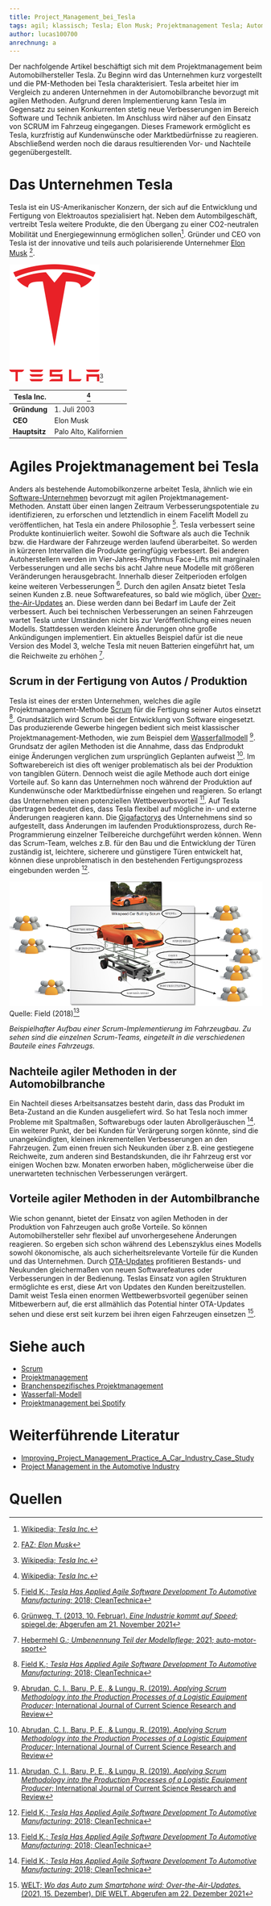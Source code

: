 ```yaml
---
title: Project_Management_bei_Tesla
tags: agil; klassisch; Tesla; Elon Musk; Projektmanagement Tesla; Automobil; Scrum
author: lucas100700
anrechnung: a
---
```


Der nachfolgende Artikel beschäftigt sich mit dem Projektmanagement beim Automobilhersteller Tesla. Zu Beginn wird das Unternehmen kurz vorgestellt und die PM-Methoden bei Tesla charakterisiert. Tesla arbeitet hier im Vergleich zu anderen Unternehmen in der Automobilbranche bevorzugt mit agilen Methoden. Aufgrund deren Implementierung kann Tesla im Gegensatz zu seinen Konkurrenten stetig neue Verbesserungen im Bereich Software und Technik anbieten. Im Anschluss wird näher auf den Einsatz von SCRUM im Fahrzeug eingegangen. Dieses Framework ermöglicht es Tesla, kurzfristig auf Kundenwünsche oder Marktbedürfnisse zu reagieren. Abschließend werden noch die daraus resultierenden Vor- und Nachteile gegenübergestellt.

# Das Unternehmen Tesla 

Tesla ist ein US-Amerikanischer Konzern, der sich auf die Entwicklung und Fertigung von Elektroautos spezialisiert hat. 
Neben dem Autombilgeschäft, vertreibt Tesla weitere Produkte, die den Übergang zu einer CO2-neutralen Mobilität und Energiegewinnung ermöglichen sollen[^1]. 
Gründer und CEO von Tesla ist der innovative und teils auch polarisierende Unternehmer [Elon Musk](https://de.wikipedia.org/wiki/Elon_Musk) [^2].

![Tesla Image](Project_Management_bei_Tesla/Tesla2.png)[^1]

| Tesla Inc.|[^1] |
| ------------- | -------------          | 
| **Gründung**      | 1. Juli 2003           |
| **CEO**           | Elon Musk              |
| **Hauptsitz**     | Palo Alto, Kalifornien |


# Agiles Projektmanagement bei Tesla 

Anders als bestehende Automobilkonzerne arbeitet Tesla, ähnlich wie ein [Software-Unternehmen](Spotify_Projectmanagement_Model.md) bevorzugt mit agilen Projektmanagement-Methoden. Anstatt über einen langen Zeitraum Verbesserungspotentiale zu identifizieren, zu erforschen und letztendlich in einem Facelift Modell zu veröffentlichen, hat Tesla ein andere Philosophie [^3]. 
Tesla verbessert seine Produkte kontinuierlich weiter. Sowohl die Software als auch die Technik bzw. die Hardware der Fahrzeuge werden laufend überarbeitet. So werden in kürzeren Intervallen die Produkte geringfügig verbessert. Bei anderen Autoherstellern werden im Vier-Jahres-Rhythmus Face-Lifts mit marginalen Verbesserungen und alle sechs bis acht Jahre neue Modelle mit größeren Veränderungen herausgebracht. Innerhalb dieser Zeitperioden erfolgen keine weiteren Verbesserungen [^4]. 
Durch den agilen Ansatz bietet Tesla seinen Kunden z.B. neue Softwarefeatures, so bald wie möglich, über [Over-the-Air-Updates](https://de.wikipedia.org/wiki/Over-the-Air-Update) an. Diese werden dann bei Bedarf im Laufe der Zeit verbessert. Auch bei technischen Verbesserungen an seinen Fahrzeugen wartet Tesla unter Umständen nicht bis zur Veröffentlichung eines neuen Modells. Stattdessen werden kleinere Änderungen ohne große Ankündigungen implementiert. Ein aktuelles Beispiel dafür ist die neue Version des Model 3, welche Tesla mit neuen Batterien eingeführt hat, um die Reichweite zu erhöhen [^5]. 


## Scrum in der Fertigung von Autos / Produktion

Tesla ist eines der ersten Unternehmen, welches die agile Projektmanagement-Methode [Scrum](SCRUM.md) für die Fertigung seiner Autos einsetzt [^3]. 
Grundsätzlich wird Scrum bei der Entwicklung von Software eingesetzt. Das produzierende Gewerbe hingegen bedient sich meist klassischer Projektmanagement-Methoden, wie zum Beispiel dem [Wasserfallmodell](https://de.wikipedia.org/wiki/Wasserfallmodell) [^6]. Grundsatz der agilen Methoden ist die Annahme, dass das Endprodukt einige Änderungen verglichen zum ursprünglich Geplanten aufweist [^6]. Im Softwarebereich ist dies oft weniger problematisch als bei der Produktion von tangiblen Gütern. Dennoch weist die agile Methode auch dort einige Vorteile auf. So kann das Unternehmen noch während der Produktion auf Kundenwünsche oder Marktbedürfnisse eingehen und reagieren. So erlangt das Unternehmen einen potenziellen Wettbewerbsvorteil [^6]. 
Auf Tesla übertragen bedeutet dies, dass Tesla flexibel auf mögliche in- und externe Änderungen reagieren kann. Die [Gigafactorys](https://www.tesla.com/de_de/giga-berlin) des Unternehmens sind so aufgestellt, dass Änderungen im laufenden  Produktionsprozess, durch Re-Programmierung einzelner Teilbereiche durchgeführt werden können. Wenn das Scrum-Team, welches z.B. für den Bau und die Entwicklung der Türen zuständig ist, leichtere, sicherere und günstigere Türen entwickelt hat, können diese unproblematisch in den bestehenden Fertigungsprozess eingebunden werden [^3].  

![Scrum in der Automobilfertigung](Project_Management_bei_Tesla/scrum-car.jpg)
Quelle: Field (2018)[^3]

*Beispielhafter Aufbau einer Scrum-Implementierung im Fahrzeugbau. 
    Zu sehen sind die einzelnen Scrum-Teams, eingeteilt in die verschiedenen Bauteile eines Fahrzeugs.*
 
      

## Nachteile agiler Methoden in der Automobilbranche 

Ein Nachteil dieses Arbeitsansatzes besteht darin, dass das Produkt im Beta-Zustand an die Kunden ausgeliefert wird. So hat Tesla noch immer Probleme mit Spaltmaßen, Softwarebugs oder lauten Abrollgeräuschen [^3]. Ein weiterer Punkt, der bei Kunden für Verärgerung sorgen könnte, sind die unangekündigten, kleinen inkrementellen Verbesserungen an den Fahrzeugen. Zum einen freuen sich Neukunden über z.B. eine gestiegene Reichweite, zum anderen sind Bestandskunden, die ihr Fahrzeug erst vor einigen Wochen bzw. Monaten erworben haben, möglicherweise über die unerwarteten technischen Verbesserungen verärgert. 


## Vorteile agiler Methoden in der Autombilbranche 

Wie schon genannt, bietet der Einsatz von agilen Methoden in der Produktion von Fahrzeugen auch große Vorteile. So können Automobilhersteller sehr flexibel auf unvorhergesehene Änderungen reagieren. So ergeben sich schon während des Lebenszyklus eines Modells sowohl ökonomische, als auch sicherheitsrelevante Vorteile für die Kunden und das Unternehmen. 
Durch [OTA-Updates](https://de.wikipedia.org/wiki/Over-the-Air-Update) profitieren Bestands- und Neukunden gleichermaßen von neuen Softwarefeatures oder Verbesserungen in der Bedienung. Teslas Einsatz von agilen Strukturen ermöglichte es erst, diese Art von Updates den Kunden bereitzustellen. Damit weist Tesla einen enormen Wettbewerbsvorteil gegenüber seinen Mitbewerbern auf, die erst allmählich das Potential hinter OTA-Updates sehen und diese erst seit kurzem bei ihren eigen Fahrzeugen einsetzen [^7]. 

# Siehe auch 
* [Scrum](SCRUM.md)
* [Projektmanagement](Projektmanagement.md)
* [Branchenspezifisches Projektmanagement](Projektmanagement_Branchenspezifisch.md)
* [Wasserfall-Modell](https://de.wikipedia.org/wiki/Wasserfallmodell)
* [Projektmanagement bei Spotify](Spotify_Projectmanagement_Model.md) 

# Weiterführende Literatur 
* [Improving_Project_Management_Practice_A_Car_Industry_Case_Study](https://www.researchgate.net/publication/320563892_Improving_Project_Management_Practice_A_Car_Industry_Case_Study)
* [Project Management in the Automotive Industry](https://www.researchgate.net/publication/228046545_Project_Management_in_the_Automotive_Industry)


# Quellen

[^1]: [Wikipedia; *Tesla Inc.*](https://de.wikipedia.org/wiki/Tesla,_Inc.)
[^2]: [FAZ; *Elon Musk*](https://www.faz.net/aktuell/wirtschaft/thema/elon-musk)
[^3]: [Field K.; *Tesla Has Applied Agile Software Development To Automotive Manufacturing*; 2018; CleanTechnica](https://cleantechnica.com/2018/09/01/tesla-has-applied-agile-software-development-to-automotive-manufacturing/)
[^4]: [Grünweg, T. (2013, 10. Februar). *Eine Industrie kommt auf Speed*; spiegel.de; Abgerufen am 21. November 2021](https://www.spiegel.de/auto/aktuell/warum-lange-entwicklungszyklen-fuer-autohersteller-zum-problem-werden-a-881990.html)
[^5]: [Hebermehl G.; *Umbenennung Teil der Modellpflege*; 2021; auto-motor-sport](https://www.auto-motor-und-sport.de/elektroauto/tesla-model-3-mit-neuer-batterie-umbenennung-modellpflege/)
[^6]: [Abrudan, C. I., Baru, P. E., & Lungu, R. (2019). *Applying Scrum Methodology into the Production Processes of a Logistic Equipment Producer*; International Journal of Current Science Research and Review](https://ijcsrr.org/wp-content/uploads/2020/01/1-7.pdf)
[^7]: [WELT; *Wo das Auto zum Smartphone wird: Over-the-Air-Updates.* (2021, 15. Dezember). DIE WELT. Abgerufen am 22. Dezember 2021](https://www.welt.de/motor/news/article235682864/Wo-das-Auto-zum-Smartphone-wird-Over-the-Air-Updates.html)

